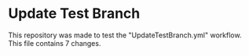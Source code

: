 # Update Test Branch

This repository was made to test the "UpdateTestBranch.yml" workflow.
This file contains 7 changes.
